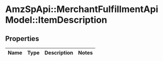# AmzSpApi::MerchantFulfillmentApiModel::ItemDescription

## Properties
Name | Type | Description | Notes
------------ | ------------- | ------------- | -------------

